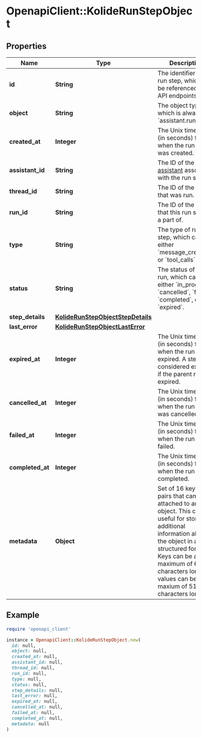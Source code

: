 # OpenapiClient::KolideRunStepObject

## Properties

| Name | Type | Description | Notes |
| ---- | ---- | ----------- | ----- |
| **id** | **String** | The identifier of the run step, which can be referenced in API endpoints. |  |
| **object** | **String** | The object type, which is always &#x60;assistant.run.step&#x60;&#x60;. |  |
| **created_at** | **Integer** | The Unix timestamp (in seconds) for when the run step was created. |  |
| **assistant_id** | **String** | The ID of the [assistant](/docs/api-reference/assistants) associated with the run step. |  |
| **thread_id** | **String** | The ID of the [thread](/docs/api-reference/threads) that was run. |  |
| **run_id** | **String** | The ID of the [run](/docs/api-reference/runs) that this run step is a part of. |  |
| **type** | **String** | The type of run step, which can be either &#x60;message_creation&#x60; or &#x60;tool_calls&#x60;. |  |
| **status** | **String** | The status of the run, which can be either &#x60;in_progress&#x60;, &#x60;cancelled&#x60;, &#x60;failed&#x60;, &#x60;completed&#x60;, or &#x60;expired&#x60;. |  |
| **step_details** | [**KolideRunStepObjectStepDetails**](KolideRunStepObjectStepDetails.md) |  |  |
| **last_error** | [**KolideRunStepObjectLastError**](KolideRunStepObjectLastError.md) |  |  |
| **expired_at** | **Integer** | The Unix timestamp (in seconds) for when the run step expired. A step is considered expired if the parent run is expired. |  |
| **cancelled_at** | **Integer** | The Unix timestamp (in seconds) for when the run step was cancelled. |  |
| **failed_at** | **Integer** | The Unix timestamp (in seconds) for when the run step failed. |  |
| **completed_at** | **Integer** | The Unix timestamp (in seconds) for when the run step completed. |  |
| **metadata** | **Object** | Set of 16 key-value pairs that can be attached to an object. This can be useful for storing additional information about the object in a structured format. Keys can be a maximum of 64 characters long and values can be a maxium of 512 characters long.  |  |

## Example

```ruby
require 'openapi_client'

instance = OpenapiClient::KolideRunStepObject.new(
  id: null,
  object: null,
  created_at: null,
  assistant_id: null,
  thread_id: null,
  run_id: null,
  type: null,
  status: null,
  step_details: null,
  last_error: null,
  expired_at: null,
  cancelled_at: null,
  failed_at: null,
  completed_at: null,
  metadata: null
)
```

